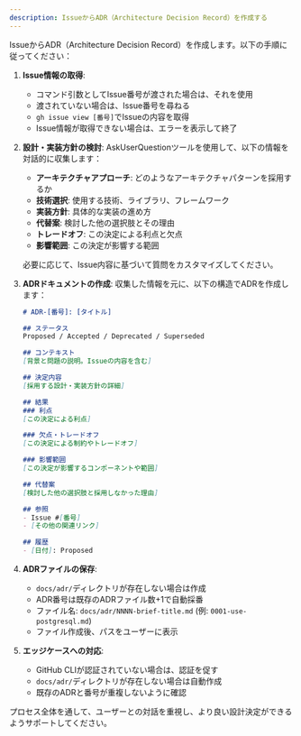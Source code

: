 ```yaml
---
description: IssueからADR（Architecture Decision Record）を作成する
---
```


IssueからADR（Architecture Decision Record）を作成します。以下の手順に従ってください：

1. **Issue情報の取得**:
   - コマンド引数としてIssue番号が渡された場合は、それを使用
   - 渡されていない場合は、Issue番号を尋ねる
   - `gh issue view [番号]`でIssueの内容を取得
   - Issue情報が取得できない場合は、エラーを表示して終了

2. **設計・実装方針の検討**:
   AskUserQuestionツールを使用して、以下の情報を対話的に収集します：

   - **アーキテクチャアプローチ**: どのようなアーキテクチャパターンを採用するか
   - **技術選択**: 使用する技術、ライブラリ、フレームワーク
   - **実装方針**: 具体的な実装の進め方
   - **代替案**: 検討した他の選択肢とその理由
   - **トレードオフ**: この決定による利点と欠点
   - **影響範囲**: この決定が影響する範囲

   必要に応じて、Issue内容に基づいて質問をカスタマイズしてください。

3. **ADRドキュメントの作成**:
   収集した情報を元に、以下の構造でADRを作成します：

   ```markdown
   # ADR-[番号]: [タイトル]

   ## ステータス
   Proposed / Accepted / Deprecated / Superseded

   ## コンテキスト
   [背景と問題の説明。Issueの内容を含む]

   ## 決定内容
   [採用する設計・実装方針の詳細]

   ## 結果
   ### 利点
   [この決定による利点]

   ### 欠点・トレードオフ
   [この決定による制約やトレードオフ]

   ### 影響範囲
   [この決定が影響するコンポーネントや範囲]

   ## 代替案
   [検討した他の選択肢と採用しなかった理由]

   ## 参照
   - Issue #[番号]
   - [その他の関連リンク]

   ## 履歴
   - [日付]: Proposed
   ```

4. **ADRファイルの保存**:
   - `docs/adr/`ディレクトリが存在しない場合は作成
   - ADR番号は既存のADRファイル数+1で自動採番
   - ファイル名: `docs/adr/NNNN-brief-title.md` (例: `0001-use-postgresql.md`)
   - ファイル作成後、パスをユーザーに表示

5. **エッジケースへの対応**:
   - GitHub CLIが認証されていない場合は、認証を促す
   - `docs/adr/`ディレクトリが存在しない場合は自動作成
   - 既存のADRと番号が重複しないように確認

プロセス全体を通して、ユーザーとの対話を重視し、より良い設計決定ができるようサポートしてください。
